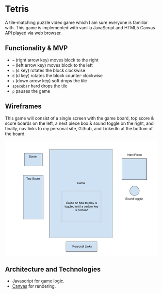 # Tetris
A tile-matching puzzle video game which I am sure everyone is familiar with. This game is
implemented with vanilla JavaScript and HTML5 Canvas API played via web browser.

## Functionality & MVP
+ `→` (right arrow key) moves block to the right
+ `←` (left arrow key) moves block to the left
+ `s` (s key) rotates the block clockwise
+ `d` (d key) rotates the block counter-clockwise
+ `↓` (down arrow key) soft drops the tile
+ `spacebar` hard drops the tile  
+ `p` pauses the game


## Wireframes
This game will consist of a single screen with the game board, top score & score boards on the left,
a next piece box & sound toggle on the right, and finally, nav links to my personal site, Github,
and LinkedIn at the bottom of the board.

![Wireframes](https://github.com/rafgarciaa/Tetris/blob/master/Tetris%20Wireframes.jpg)

## Architecture and Technologies
+ [Javascript](https://www.javascript.com/) for game logic.
+ [Canvas](https://developer.mozilla.org/en-US/docs/Web/API/Canvas_API) for rendering.
